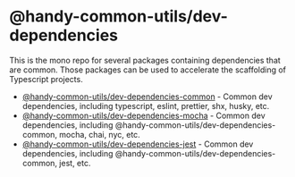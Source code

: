 # @handy-common-utils/dev-dependencies

This is the mono repo for several packages containing dependencies that are common.
Those packages can be used to accelerate the scaffolding of Typescript projects.

- [@handy-common-utils/dev-dependencies-common](common) - Common dev dependencies, including typescript, eslint, prettier, shx, husky, etc.
- [@handy-common-utils/dev-dependencies-mocha](mocha) - Common dev dependencies, including @handy-common-utils/dev-dependencies-common, mocha, chai, nyc, etc.
- [@handy-common-utils/dev-dependencies-jest](jest) - Common dev dependencies, including @handy-common-utils/dev-dependencies-common, jest, etc.
